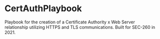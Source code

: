 # CertAuthPlaybook
Playbook for the creation of a Certificate Authority x Web Server relationship utilizing HTTPS and TLS communications. Built for SEC-260 in 2021.
